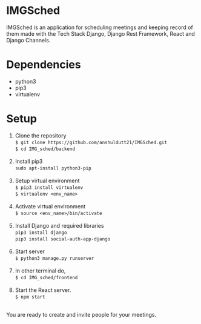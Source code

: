 # IMGSched
IMGSched is an application for scheduling meetings and keeping record of them made with the Tech Stack Django, Django Rest Framework, React and Django Channels.

# Dependencies
- python3
- pip3
- virtualenv

# Setup
1. Clone the repository <br />
`$ git clone https://github.com/anshuldutt21/IMGSched.git` <br />
`$ cd IMG_sched/backend`<br /><br />
2. Install pip3 <br />
`sudo apt-install python3-pip`<br /><br />
3. Setup virtual environment <br />
`$ pip3 install virtualenv` <br />
`$ virtualenv <env_name>`<br /><br />
4. Activate virtual environment <br />
`$ source <env_name>/bin/activate`<br /><br />
5. Install Django and required libraries<br />
`pip3 install django`<br />
`pip3 install social-auth-app-django`<br /><br />
6. Start server <br />
`$ python3 manage.py runserver`<br /><br />
7. In other terminal do, <br />
`$ cd IMG_sched/frontend`<br /><br />
8. Start the React server. <br />
`$ npm start`<br /><br />

You are ready to create and invite people for your meetings.
